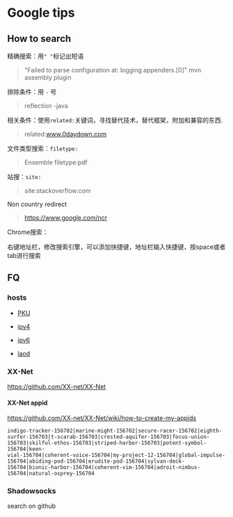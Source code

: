 # Google tips

## How to search

精确搜索：用`" "`标记出短语

>"Failed to parse configuration at: logging.appenders.[0]" mvn assembly plugin

排除条件：用 `-` 号

>reflection -java

相关条件：使用`related:`关键词，寻找替代技术，替代框架，附加和兼容的东西.

>related:www.0daydown.com

文件类型搜索：`filetype:`

>Ensemble filetype:pdf

站搜：`site:`

>site:stackoverflow.com

Non country redirect

><https://www.google.com/ncr>

Chrome搜索：

右键地址栏，修改搜索引擎，可以添加快捷键，地址栏输入快捷键，按space或者tab进行搜索

## FQ

### hosts

- [PKU](https://bbs.pku.edu.cn/v2/post-read-single.php?bid=1001&type=0&postid=15659654)

- [ipv4](https://github.com/googlehosts/hosts)

- [ipv6](https://raw.githubusercontent.com/lennylxx/ipv6-hosts/master/hosts)

- [laod](https://laod.cn/hosts/)

### XX-Net

<https://github.com/XX-net/XX-Net>

#### XX-Net appid

<https://github.com/XX-net/XX-Net/wiki/how-to-create-my-appids>

```shell
indigo-tracker-156702|marine-might-156702|secure-racer-156702|eighth-surfer-156703|t-scarab-156703|crested-aquifer-156703|focus-union-156703|skilful-ethos-156703|striped-harbor-156703|potent-symbol-156704|keen-
vial-156704|coherent-voice-156704|my-project-12-156704|global-impulse-156704|abiding-pod-156704|erudite-pod-156704|sylvan-deck-156704|bionic-harbor-156704|coherent-vim-156704|adroit-nimbus-156704|natural-osprey-156704
```

### Shadowsocks

search on github